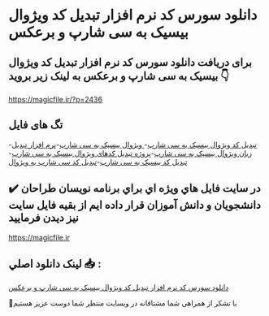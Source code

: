 # دانلود سورس کد نرم افزار تبدیل کد ویژوال بیسیک به سی شارپ و برعکس

## برای دریافت دانلود سورس کد نرم افزار تبدیل کد ویژوال بیسیک به سی شارپ و برعکس به لینک زیر بروید 👇

https://magicfile.ir/?p=2436

## تگ های فایل

-[تبدیل کد ویژوال بیسیک به سی شارپ](https://magicfile.ir/product/%d8%aa%d8%a8%d8%af%db%8c%d9%84-%da%a9%d8%af-%d9%88%db%8c%da%98%d9%88%d8%a7%d9%84-%d8%a8%db%8c%d8%b3%db%8c%da%a9-%d8%a8%d9%87-%d8%b3%db%8c-%d8%b4%d8%a7%d8%b1%d9%be-%d8%a8%d8%b1%d8%b9%da%a9%d8%b3/)-[ ویژوال بیسیک به سی شارپ](https://magicfile.ir/product/%d8%aa%d8%a8%d8%af%db%8c%d9%84-%da%a9%d8%af-%d9%88%db%8c%da%98%d9%88%d8%a7%d9%84-%d8%a8%db%8c%d8%b3%db%8c%da%a9-%d8%a8%d9%87-%d8%b3%db%8c-%d8%b4%d8%a7%d8%b1%d9%be-%d8%a8%d8%b1%d8%b9%da%a9%d8%b3/)-[نرم افزار تبدیل زبان ویژوال بیسیک به سی شارپ](https://magicfile.ir/product/%d8%aa%d8%a8%d8%af%db%8c%d9%84-%da%a9%d8%af-%d9%88%db%8c%da%98%d9%88%d8%a7%d9%84-%d8%a8%db%8c%d8%b3%db%8c%da%a9-%d8%a8%d9%87-%d8%b3%db%8c-%d8%b4%d8%a7%d8%b1%d9%be-%d8%a8%d8%b1%d8%b9%da%a9%d8%b3/)-[پروژه تبدیل کدهای ویژوال بیسیک به سی شارپ](https://magicfile.ir/product/%d8%aa%d8%a8%d8%af%db%8c%d9%84-%da%a9%d8%af-%d9%88%db%8c%da%98%d9%88%d8%a7%d9%84-%d8%a8%db%8c%d8%b3%db%8c%da%a9-%d8%a8%d9%87-%d8%b3%db%8c-%d8%b4%d8%a7%d8%b1%d9%be-%d8%a8%d8%b1%d8%b9%da%a9%d8%b3/)-[تبدیل کد بیسیک به سی شارپ](https://magicfile.ir/product/%d8%aa%d8%a8%d8%af%db%8c%d9%84-%da%a9%d8%af-%d9%88%db%8c%da%98%d9%88%d8%a7%d9%84-%d8%a8%db%8c%d8%b3%db%8c%da%a9-%d8%a8%d9%87-%d8%b3%db%8c-%d8%b4%d8%a7%d8%b1%d9%be-%d8%a8%d8%b1%d8%b9%da%a9%d8%b3/)-[تبدیل کد سی شارپ به ویژوال](https://magicfile.ir/product/%d8%aa%d8%a8%d8%af%db%8c%d9%84-%da%a9%d8%af-%d9%88%db%8c%da%98%d9%88%d8%a7%d9%84-%d8%a8%db%8c%d8%b3%db%8c%da%a9-%d8%a8%d9%87-%d8%b3%db%8c-%d8%b4%d8%a7%d8%b1%d9%be-%d8%a8%d8%b1%d8%b9%da%a9%d8%b3/)

## ✔️ در سايت فايل هاي ويژه اي براي برنامه نويسان طراحان دانشجويان و دانش آموزان قرار داده ايم از بقيه فايل سايت نيز ديدن فرماييد

https://magicfile.ir


## لينک دانلود اصلي 📥 :

[دانلود سورس کد نرم افزار تبدیل کد ویژوال بیسیک به سی شارپ و برعکس](https://magicfile.ir/product/%d8%aa%d8%a8%d8%af%db%8c%d9%84-%da%a9%d8%af-%d9%88%db%8c%da%98%d9%88%d8%a7%d9%84-%d8%a8%db%8c%d8%b3%db%8c%da%a9-%d8%a8%d9%87-%d8%b3%db%8c-%d8%b4%d8%a7%d8%b1%d9%be-%d8%a8%d8%b1%d8%b9%da%a9%d8%b3/) 


🙏با تشکر از همراهي شما مشتاقانه در وبسایت منتظر شما دوست عزیز هستیم


